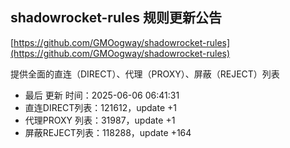 ## shadowrocket-rules 规则更新公告

[https://github.com/GMOogway/shadowrocket-rules](https://github.com/GMOogway/shadowrocket-rules)

提供全面的直连（DIRECT）、代理（PROXY）、屏蔽（REJECT）列表
- 最后 更新 时间：2025-06-06 06:41:31
- 直连DIRECT列表：121612，update +1
- 代理PROXY 列表：31987，update +1
- 屏蔽REJECT列表：118288，update +164